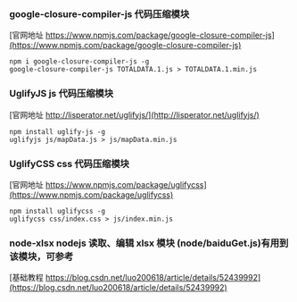 ### google-closure-compiler-js 代码压缩模块

[官网地址 https://www.npmjs.com/package/google-closure-compiler-js](https://www.npmjs.com/package/google-closure-compiler-js)

```
npm i google-closure-compiler-js -g
google-closure-compiler-js TOTALDATA.1.js > TOTALDATA.1.min.js
```

### UglifyJS js 代码压缩模块

[官网地址 http://lisperator.net/uglifyjs/](http://lisperator.net/uglifyjs/)

```
npm install uglify-js -g
uglifyjs js/mapData.js > js/mapData.min.js
```

### UglifyCSS css 代码压缩模块

[官网地址 https://www.npmjs.com/package/uglifycss](https://www.npmjs.com/package/uglifycss)

```
npm install uglifycss -g
uglifycss css/index.css > js/index.min.js
```

### node-xlsx nodejs 读取、编辑 xlsx 模块 (node/baiduGet.js)有用到该模块，可参考

[基础教程 https://blog.csdn.net/luo200618/article/details/52439992](https://blog.csdn.net/luo200618/article/details/52439992)

